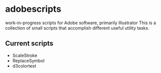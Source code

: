 # adobescripts
work-in-progress scripts for Adobe software, primarily Illustrator 
This is a collection of small scripts that accomplish different useful utility tasks.

## Current scripts 
- ScaleStroke
- ReplaceSymbol
- d3colortest
